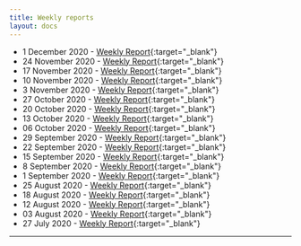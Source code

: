 ```yaml
---
title: Weekly reports
layout: docs
---
```

- 1 December 2020 - [Weekly Report](/reports/2020-12-01-weekly-report.html){:target="_blank"}
- 24 November 2020 - [Weekly Report](/reports/2020-11-24-weekly-report.html){:target="_blank"}
- 17 November 2020 - [Weekly Report](/reports/2020-11-17-weekly-report.html){:target="_blank"}
- 10 November 2020 - [Weekly Report](/reports/2020-11-10-weekly-report.html){:target="_blank"}
- 3 November 2020 - [Weekly Report](/reports/2020-11-03-weekly-report.html){:target="_blank"}
- 27 October 2020 - [Weekly Report](/reports/2020-10-27-weekly-report.html){:target="_blank"}
- 20 October 2020 - [Weekly Report](/reports/2020-10-20-weekly-report.html){:target="_blank"}
- 13 October 2020 - [Weekly Report](/reports/2020-10-13-weekly-report.html){:target="_blank"}
- 06 October 2020 - [Weekly Report](/reports/2020-10-06-weekly-report.html){:target="_blank"}
- 29 September 2020 - [Weekly Report](/reports/2020-09-29-weekly-report.html){:target="_blank"}
- 22 September 2020 - [Weekly Report](/reports/2020-09-22-weekly-report.html){:target="_blank"}
- 15 September 2020 - [Weekly Report](/reports/2020-09-15-weekly-report.html){:target="_blank"}
- 8 September 2020 - [Weekly Report](/reports/2020-09-08-weekly-report.html){:target="_blank"}
- 1 September 2020 - [Weekly Report](/reports/2020-09-01-weekly-report.html){:target="_blank"}
- 25 August 2020 - [Weekly Report](/reports/2020-08-25-weekly-report.html){:target="_blank"} 
- 18 August 2020 - [Weekly Report](/reports/2020-08-18-weekly-report.html){:target="_blank"} 
- 12 August 2020 - [Weekly Report](/reports/2020-08-12-weekly-report.html){:target="_blank"} 
- 03 August 2020 - [Weekly Report](/reports/2020-08-03-covid19-forecast-hub-report.html){:target="_blank"}  
- 27 July 2020 - [Weekly Report](/reports/2020-07-27-covid19-forecast-hub-report.html){:target="_blank"}  

***
